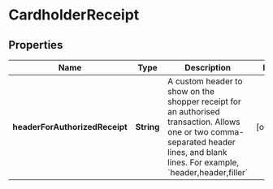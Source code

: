 

# CardholderReceipt


## Properties

Name | Type | Description | Notes
------------ | ------------- | ------------- | -------------
**headerForAuthorizedReceipt** | **String** | A custom header to show on the shopper receipt for an authorised transaction. Allows one or two comma-separated header lines, and blank lines. For example, &#x60;header,header,filler&#x60; |  [optional]



